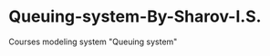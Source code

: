 Queuing-system-By-Sharov-I.S.
=============================

Courses modeling system "Queuing system"